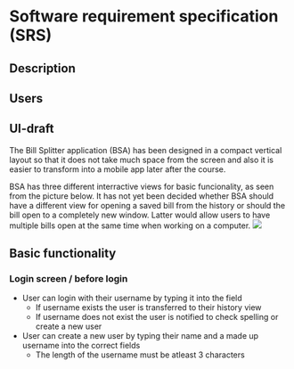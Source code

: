 # Software requirement specification (SRS)
## Description
## Users
## UI-draft
The Bill Splitter application (BSA) has been designed in a compact vertical layout so that it does not take much space from the screen and also it is easier to transform into a mobile app later after the course.

BSA has three different interractive views for basic funcionality, as seen from the picture below. It has not yet been decided whether BSA should have a different view for opening a saved bill from the history or should the bill open to a completely new window. Latter would allow users to have multiple bills open at the same time when working on a computer.
<img src="https://github.com/samumakinen/ot-harjoitustyo/blob/master/documentation/resources/ui_draft_1.0.png">
## Basic functionality
### Login screen / before login
- User can login with their username by typing it into the field
  - If username exists the user is transferred to their history view
  - If username does not exist the user is notified to check spelling or create a new user
- User can create a new user by typing their name and a made up username into the correct fields
  - The length of the username must be atleast 3 characters
